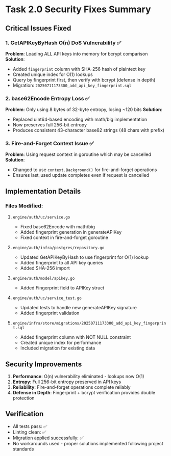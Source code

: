 # Task 2.0 Security Fixes Summary

## Critical Issues Fixed

### 1. GetAPIKeyByHash O(n) DoS Vulnerability ✅

**Problem**: Loading ALL API keys into memory for bcrypt comparison
**Solution**:

- Added `fingerprint` column with SHA-256 hash of plaintext key
- Created unique index for O(1) lookups
- Query by fingerprint first, then verify with bcrypt (defense in depth)
- Migration: `20250711173300_add_api_key_fingerprint.sql`

### 2. base62Encode Entropy Loss ✅

**Problem**: Only using 8 bytes of 32-byte entropy, losing ~120 bits
**Solution**:

- Replaced uint64-based encoding with math/big implementation
- Now preserves full 256-bit entropy
- Produces consistent 43-character base62 strings (48 chars with prefix)

### 3. Fire-and-Forget Context Issue ✅

**Problem**: Using request context in goroutine which may be cancelled
**Solution**:

- Changed to use `context.Background()` for fire-and-forget operations
- Ensures last_used update completes even if request is cancelled

## Implementation Details

### Files Modified:

1. `engine/auth/uc/service.go`
   - Fixed base62Encode with math/big
   - Added fingerprint generation in generateAPIKey
   - Fixed context in fire-and-forget goroutine

2. `engine/auth/infra/postgres/repository.go`
   - Updated GetAPIKeyByHash to use fingerprint for O(1) lookup
   - Added fingerprint to all API key queries
   - Added SHA-256 import

3. `engine/auth/model/apikey.go`
   - Added Fingerprint field to APIKey struct

4. `engine/auth/uc/service_test.go`
   - Updated tests to handle new generateAPIKey signature
   - Added fingerprint validation

5. `engine/infra/store/migrations/20250711173300_add_api_key_fingerprint.sql`
   - Added fingerprint column with NOT NULL constraint
   - Created unique index for performance
   - Included migration for existing data

## Security Improvements

1. **Performance**: O(n) vulnerability eliminated - lookups now O(1)
2. **Entropy**: Full 256-bit entropy preserved in API keys
3. **Reliability**: Fire-and-forget operations complete reliably
4. **Defense in Depth**: Fingerprint + bcrypt verification provides double protection

## Verification

- All tests pass: ✅
- Linting clean: ✅
- Migration applied successfully: ✅
- No workarounds used - proper solutions implemented following project standards

